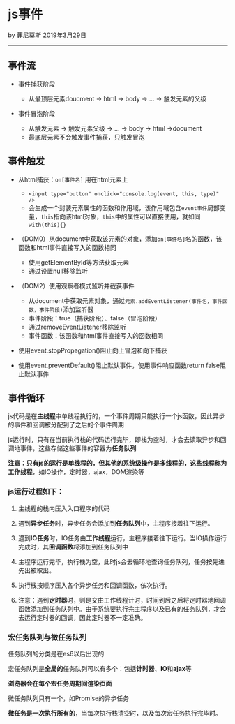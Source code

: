 # js事件

by 菲尼莫斯 2019年3月29日

---

## 事件流

* 事件捕获阶段
    * 从最顶层元素doucment -> html -> body -> ... -> 触发元素的父级

* 事件冒泡阶段
    * 从触发元素 -> 触发元素父级 -> ... -> body -> html ->document
    * 最底层元素不会触发事件捕获，只触发冒泡

## 事件触发

* 从html捕获：`on[事件名]` 用在html元素上
    * `<input type="button" onclick="console.log(event, this, type)" />`
    * 会生成一个封装元素属性的函数和作用域，该作用域包含`event事件`局部变量，`this`指向该html对象，`this`中的属性可以直接使用，就如同`with(this){}`

* （DOM0）从document中获取该元素的对象，添加`on[事件名]`名的函数，该函数和html事件直接写入的函数相同
    * 使用getElementById等方法获取元素
    * 通过设置null移除监听

* （DOM2）使用观察者模式监听并截获事件
    * 从document中获取元素对象，通过`元素.addEventListener(事件名，事件函数，事件阶段)`添加监听器
    * 事件阶段：true（捕获阶段）、false（冒泡阶段）
    * 通过removeEventListener移除监听
    * 事件函数：该函数和html事件直接写入的函数相同

* 使用event.stopPropagation()阻止向上冒泡和向下捕获

* 使用event.preventDefault()阻止默认事件，使用事件响应函数return false阻止默认事件

## 事件循环

js代码是在**主线程**中单线程执行的，一个事件周期只能执行一个js函数，因此异步的事件和回调被分配到了之后的个事件周期

js运行时，只有在当前执行栈的代码运行完毕，即栈为空时，才会去读取异步和回调地事件，这些存储这些事件的容器为**任务队列**

**注意：**只有js的运行是单线程的，但其他的系统级操作是多线程的，这些线程称为**工作线程**，如IO操作，定时器，ajax，DOM渲染等

### js运行过程如下：

1. 主线程的栈内压入入口程序的代码

2. 遇到**异步任务**时，异步任务会添加到**任务队列**中，主程序接着往下运行。

3. 遇到**IO任务**时，IO任务由**工作线程**运行，主程序接着往下运行。当IO操作运行完成时，其**回调函数**将添加到任务队列中

4. 主程序运行完毕，执行栈为空，此时js会去循环地查询任务队列，任务按先进先出被取出。

5. 执行栈按顺序压入各个异步任务和回调函数，依次执行。

6. 注意：遇到**定时器**时，则是交由工作线程计时，时间到后之后将定时器地回调函数添加到任务队列中。由于系统要执行完主程序以及已有的任务队列，才会去运行定时器的回调，因此定时器不一定准确。

### 宏任务队列与微任务队列

任务队列的分类是在es6以后出现的

宏任务队列是**全局的**任务队列可以有多个：包括**计时器**、**IO**和**ajax**等

**浏览器会在每个宏任务周期间渲染页面**

微任务队列只有一个，如Promise的异步任务

**微任务是一次执行所有的**，当每次执行栈清空时，以及每次宏任务执行完毕时。

